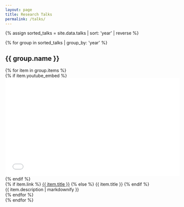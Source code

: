 ```yaml
---
layout: page
title: Research Talks
permalink: /talks/
---
```


{% assign sorted_talks = site.data.talks | sort: 'year' | reverse %}

{% for group in sorted_talks | group_by: 'year' %}
  <h2>{{ group.name }}</h2>
  <div class="publications">
    {% for item in group.items %}
      <div class="publication">
        {% if item.youtube_embed %}
          <div class="publication-video">
            <iframe width="560" height="315" src="{{ item.youtube_embed }}" frameborder="0" allowfullscreen></iframe>
          </div>
        {% endif %}
        <div class="publication-content">
          <div class="publication-title">
            {% if item.link %}
              <a href="{{ item.link }}">{{ item.title }}</a>
            {% else %}
              {{ item.title }}
            {% endif %}
          </div>
          <div class="publication-description">
            {{ item.description | markdownify }}
          </div>
        </div>
      </div>
    {% endfor %}
  </div>
{% endfor %}